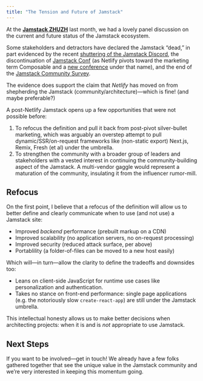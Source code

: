 ```yaml
---
title: "The Tension and Future of Jamstack"
---
```

At the [**Jamstack ZHUZH**](https://www.youtube.com/watch?v=xVmKdCi-Gpo) last month, we had a lovely panel discussion on the current and future status of the Jamstack ecosystem.

Some stakeholders and detractors have declared the Jamstack “dead,” in part evidenced by the recent [shuttering of the Jamstack Discord](https://dev.to/remotesynth/is-jamstack-officially-finished-50kb), the discontinuation of [Jamstack Conf](https://jamstack.org/conf/) (as Netlify pivots toward the marketing term Composable and a [new conference](https://www.netlify.com/conference/) under that name), and the end of the [Jamstack Community Survey](https://jamstack.org/survey/2022/).

The evidence does support the claim that _Netlify_ has moved on from shepherding the Jamstack (community/architecture)—which is fine! (and maybe preferable?)

A post-Netlify Jamstack opens up a few opportunities that were not possible before:

1. To refocus the definition and pull it back from post-pivot silver-bullet marketing, which was arguably an overstep attempt to pull dynamic/SSR/on-request frameworks like (non-static export) Next.js, Remix, Fresh (et al) under the umbrella.
2. To strengthen the community with a broader group of leaders and stakeholders with a vested interest in continuing the community-building aspect of the Jamstack. A multi-vendor gaggle would represent a maturation of the community, insulating it from the influencer rumor-mill.

## Refocus

On the first point, I believe that a refocus of the definition will allow us to better define and clearly communicate when to use (and not use) a Jamstack site:

* Improved _backend_ performance (prebuilt markup on a CDN)
* Improved scalability (no application servers, no on-request processing)
* Improved security (reduced attack surface, per above)
* Portablility (a folder-of-files can be moved to a new host easily)

Which will—in turn—allow the clarity to define the tradeoffs and downsides too:

* Leans on client-side JavaScript for runtime use cases like personalization and authentication.
* Takes no stance on front-end performance: single page applications (e.g. the notoriously slow `create-react-app`) are still under the Jamstack umbrella.

This intellectual honesty allows us to make better decisions when architecting projects: when it is and is _not_ appropriate to use Jamstack.

## Next Steps

If you want to be involved—get in touch! We already have a few folks gathered together that see the unique value in the Jamstack community and we’re very interested in keeping this momentum going.